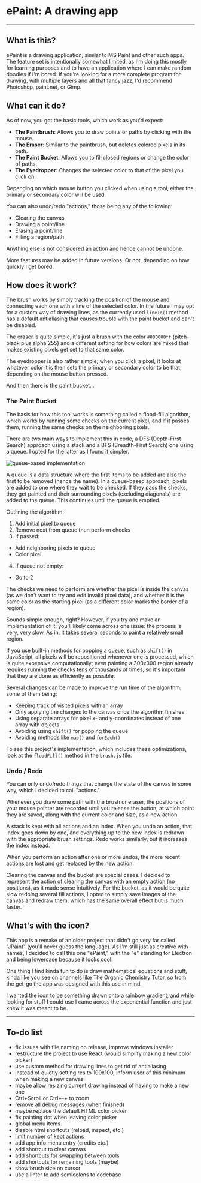 # ePaint: A drawing app
___
## What is this?

ePaint is a drawing application, similar to MS Paint and other such apps. The feature set is intentionally somewhat
limited, as I'm doing this mostly for learning purposes and to have an application where I can make random doodles if
I'm bored. If you're looking for a more complete program for drawing, with multiple layers and all that fancy jazz, I'd
recommend Photoshop, paint.net, or Gimp.

## What can it do?

As of now, you got the basic tools, which work as you'd expect:

- **The Paintbrush**: Allows you to draw points or paths by clicking with the mouse.
- **The Eraser**: Similar to the paintbrush, but deletes colored pixels in its path.
- **The Paint Bucket**: Allows you to fill closed regions or change the color of paths.
- **The Eyedropper**: Changes the selected color to that of the pixel you click on.

Depending on which mouse button you clicked when using a tool, either the primary or secondary color will be used.

You can also undo/redo "actions," those being any of the following:

- Clearing the canvas
- Drawing a point/line
- Erasing a point/line
- Filling a region/path

Anything else is not considered an action and hence cannot be undone.

More features may be added in future versions. Or not, depending on how quickly I get bored.

## How does it work?

The brush works by simply tracking the position of the mouse and connecting each one with a line of the selected color.
In the future I may opt for a custom way of drawing lines, as the currently used `lineTo()` method has a default
antialiasing that causes trouble with the paint bucket and can't be disabled.

The eraser is quite simple, it's just a brush with the color `#000000ff` (pitch-black plus alpha 255) and a different
setting for how colors are mixed that makes existing pixels get set to that same color.

The eyedropper is also rather simple; when you click a pixel, it looks at whatever color it is then sets the primary or
secondary color to be that, depending on the mouse button pressed.

And then there is the paint bucket...

### The Paint Bucket

The basis for how this tool works is something called a flood-fill algorithm, which works by running some checks on the
current pixel, and if it passes them, running the same checks on the neighboring pixels.

There are two main ways to implement this in code, a DFS (Depth-First Search) approach using a stack and a BFS (Breadth-First Search)
one using a queue. I opted for the latter as I found it simpler.

![queue-based implementation](https://upload.wikimedia.org/wikipedia/commons/b/b6/Wfm_floodfill_animation_queue.gif)

A queue is a data structure where the first items to be added are also the first to be removed (hence the name). In a
queue-based approach, pixels are added to one where they wait to be checked. If they pass the checks, they get painted
and their surrounding pixels (excluding diagonals) are added to the queue. This continues until the queue is emptied.

Outlining the algorithm:

1. Add initial pixel to queue
2. Remove next from queue then perform checks
3. If passed:
- Add neighboring pixels to queue
- Color pixel
4. If queue not empty:
- Go to 2

The checks we need to perform are whether the pixel is inside the canvas (as we don't want to try and edit invalid pixel data),
and whether it is the same color as the starting pixel (as a different color marks the border of a region).

Sounds simple enough, right? However, if you try and make an implementation of it, you'll likely come across one issue:
the process is very, very slow. As in, it takes several seconds to paint a relatively small region.

If you use built-in methods for popping a queue, such as `shift()` in JavaScript, all pixels will be repositioned whenever
one is processed, which is quite expensive computationally; even painting a 300x300 region already requires running
the checks tens of thousands of times, so it's important that they are done as efficiently as possible.

Several changes can be made to improve the run time of the algorithm, some of them being:

- Keeping track of visited pixels with an array
- Only applying the changes to the canvas once the algorithm finishes
- Using separate arrays for pixel x- and y-coordinates instead of one array with objects
- Avoiding using `shift()` for popping the queue
- Avoiding methods like `map()` and `forEach()`

To see this project's implementation, which includes these optimizations, look at the `floodFill()` method in the `brush.js` file.

### Undo / Redo

You can only undo/redo things that change the state of the canvas in some way, which I decided to call "actions."

Whenever you draw some path with the brush or eraser, the positions of your mouse pointer are recorded until you release the
button, at which point they are saved, along with the current color and size, as a new action.

A stack is kept with all actions and an index. When you undo an action, that index goes down by one, and everything up to
the new index is redrawn with the appropriate brush settings. Redo works similarly, but it increases the index instead.

When you perform an action after one or more undos, the more recent actions are lost and get replaced by the new action.

Clearing the canvas and the bucket are special cases. I decided to represent the action of clearing the canvas with an empty
action (no positions), as it made sense intuitively. For the bucket, as it would be quite slow redoing several fill
actions, I opted to simply save images of the canvas and redraw them, which has the same overall effect but is much faster.

## What's with the icon?

This app is a remake of an older project that didn't go very far called "JPaint" (you'll
never guess the language). As I'm still just as creative with names, I decided to call this one "ePaint," with the "e"
standing for Electron and being lowercase because it looks cool.

One thing I find kinda fun to do is draw mathematical equations and stuff, kinda like you see on channels
like The Organic Chemistry Tutor, so from the get-go the app was designed with this use in mind.

I wanted the icon to be something drawn onto a rainbow gradient, and while looking for stuff I could
use I came across the exponential function and just knew it was meant to be.
___
## To-do list

- fix issues with file naming on release, improve windows installer
- restructure the project to use React (would simplify making a new color picker)
- use custom method for drawing lines to get rid of antialiasing
- instead of quietly setting res to 100x100, inform user of this minimum when making a new canvas
- maybe allow resizing current drawing instead of having to make a new one
- Ctrl+Scroll or Ctrl+-\+ to zoom
- remove all debug messages (when finished)
- maybe replace the default HTML color picker
- fix painting dot when leaving color picker
- global menu items
- disable html shortcuts (reload, inspect, etc.)
- limit number of kept actions
- add app info menu entry (credits etc.)
- add shortcut to clear canvas
- add shortcuts for swapping between tools
- add shortcuts for remaining tools (maybe)
- show brush size on cursor
- use a linter to add semicolons to codebase